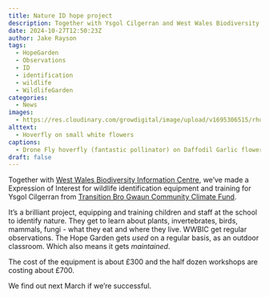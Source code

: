 ```yaml
---
title: Nature ID hope project
description: Together with Ysgol Cilgerran and West Wales Biodiversity Information Centre, we have made a grant enquiry for wildlife and nature identification equipment and training
date: 2024-10-27T12:50:23Z
author: Jake Rayson 
tags: 
  - HopeGarden
  - Observations
  - ID
  - identification
  - wildlife 
  - WildlifeGarden
categories: 
  - News
images:
  - https://res.cloudinary.com/growdigital/image/upload/v1695306515/rhug/daffodil-garlic-drone-fly-hoverfly-230909.jpg
alttext: 
  - Hoverfly on small white flowers
captions: 
  - Drone Fly hoverfly (fantastic pollinator) on Daffodil Garlic flowers
draft: false
---
```


Together with [West Wales Biodiversity Information Centre](https://www.wwbic.org.uk/), we’ve made a Expression of Interest for wildlife identification equipment and training for Ysgol Cilgerran from [Transition Bro Gwaun Community Climate Fund](https://transitionbrogwaun.org.uk/community-climate-fund/).

It’s a brilliant project, equipping and training children and staff at the school to identify nature. They get to learn about plants, invertebrates, birds, mammals, fungi - what they eat and where they live. WWBIC get regular observations. The Hope Garden gets *used* on a regular basis, as an outdoor classroom. Which also means it gets *maintained*. 

The cost of the equipment is about £300 and the half dozen workshops are costing about £700.

We find out next March if we’re successful.
